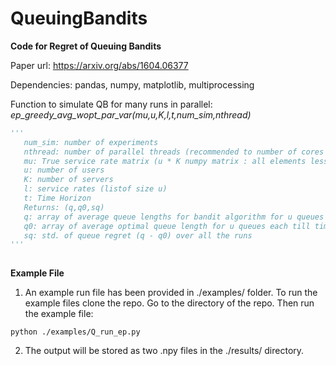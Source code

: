 # QueuingBandits

__Code for Regret of Queuing Bandits__

Paper url: https://arxiv.org/abs/1604.06377 

Dependencies: pandas, numpy, matplotlib, multiprocessing

Function to simulate QB for many runs in parallel: _ep_greedy_avg_wopt_par_var(mu,u,K,l,t,num_sim,nthread)_
	
  
```python
'''
   num_sim: number of experiments
   nthread: number of parallel threads (recommended to number of cores in the machine)
   mu: True service rate matrix (u * K numpy matrix : all elements less than 1.0)
   u: number of users
   K: number of servers	   
   l: service rates (listof size u)
   t: Time Horizon
   Returns: (q,q0,sq)
   q: array of average queue lengths for bandit algorithm for u queues each till time horizon t
   q0: array of average optimal queue length for u queues each till time horizon t
   sq: std. of queue regret (q - q0) over all the runs
'''
	 
```

__Example File__

1. An example run file has been provided in ./examples/ folder. To run the example files clone the repo. Go to the directory of the repo. Then run the example file:

```
python ./examples/Q_run_ep.py

```
2. The output will be stored as two .npy files in the ./results/ directory. 




